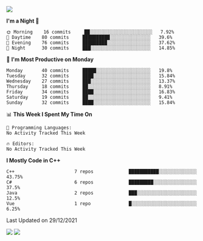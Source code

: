 ![](https://komarev.com/ghpvc/?username=lilpidgey&color=red)
<!--START_SECTION:waka-->
**I'm a Night 🦉** 

```text
🌞 Morning    16 commits     ██░░░░░░░░░░░░░░░░░░░░░░░   7.92% 
🌆 Daytime    80 commits     ██████████░░░░░░░░░░░░░░░   39.6% 
🌃 Evening    76 commits     █████████░░░░░░░░░░░░░░░░   37.62% 
🌙 Night      30 commits     ███░░░░░░░░░░░░░░░░░░░░░░   14.85%

```
📅 **I'm Most Productive on Monday** 

```text
Monday       40 commits     █████░░░░░░░░░░░░░░░░░░░░   19.8% 
Tuesday      32 commits     ████░░░░░░░░░░░░░░░░░░░░░   15.84% 
Wednesday    27 commits     ███░░░░░░░░░░░░░░░░░░░░░░   13.37% 
Thursday     18 commits     ██░░░░░░░░░░░░░░░░░░░░░░░   8.91% 
Friday       34 commits     ████░░░░░░░░░░░░░░░░░░░░░   16.83% 
Saturday     19 commits     ██░░░░░░░░░░░░░░░░░░░░░░░   9.41% 
Sunday       32 commits     ████░░░░░░░░░░░░░░░░░░░░░   15.84%

```


📊 **This Week I Spent My Time On** 

```text
💬 Programming Languages: 
No Activity Tracked This Week

🔥 Editors: 
No Activity Tracked This Week

```

**I Mostly Code in C++** 

```text
C++                      7 repos             ███████████░░░░░░░░░░░░░░   43.75% 
C#                       6 repos             █████████░░░░░░░░░░░░░░░░   37.5% 
Java                     2 repos             ███░░░░░░░░░░░░░░░░░░░░░░   12.5% 
Vue                      1 repo              █░░░░░░░░░░░░░░░░░░░░░░░░   6.25%

```



 Last Updated on 29/12/2021
<!--END_SECTION:waka-->
![](https://hit.yhype.me/github/profile?user_id=42968544)
![](https://komarev.com/ghpvc/?lilpidgey)
